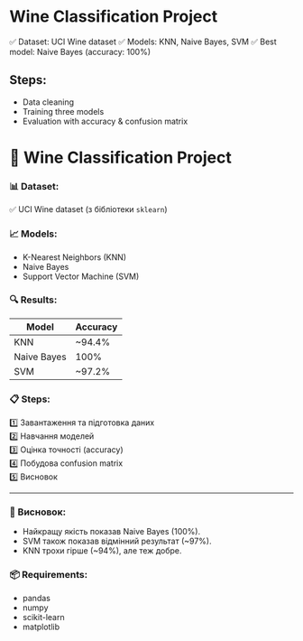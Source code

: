 # Wine Classification Project
✅ Dataset: UCI Wine dataset
✅ Models: KNN, Naive Bayes, SVM
✅ Best model: Naive Bayes (accuracy: 100%)

## Steps:
- Data cleaning
- Training three models
- Evaluation with accuracy & confusion matrix

# 🍷 Wine Classification Project

### 📊 Dataset:
✅ UCI Wine dataset (з бібліотеки `sklearn`)

### 📈 Models:
- K-Nearest Neighbors (KNN)
- Naive Bayes
- Support Vector Machine (SVM)

### 🔍 Results:
| Model         | Accuracy |
|---------------|----------|
| KNN           | ~94.4%   |
| Naive Bayes   | 100%     |
| SVM           | ~97.2%   |

### 📋 Steps:
1️⃣ Завантаження та підготовка даних  
2️⃣ Навчання моделей  
3️⃣ Оцінка точності (accuracy)  
4️⃣ Побудова confusion matrix  
5️⃣ Висновок

---

### 📝 Висновок:
- Найкращу якість показав Naive Bayes (100%).
- SVM також показав відмінний результат (~97%).
- KNN трохи гірше (~94%), але теж добре.

### 📦 Requirements:
- pandas
- numpy
- scikit-learn
- matplotlib